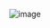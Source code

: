 ![image](https://user-images.githubusercontent.com/45101245/141213837-b0085cc3-cbc3-417d-b713-5a6863289d71.png)
